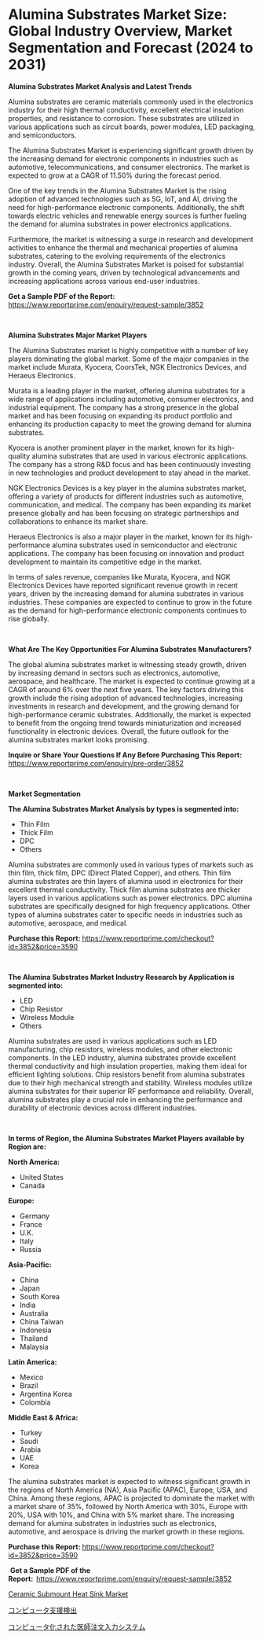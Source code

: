 <p><h1>Alumina Substrates Market Size: Global Industry Overview, Market Segmentation and Forecast (2024 to 2031)</h1></p><p><strong>Alumina Substrates Market Analysis and Latest Trends</strong></p>
<p><p>Alumina substrates are ceramic materials commonly used in the electronics industry for their high thermal conductivity, excellent electrical insulation properties, and resistance to corrosion. These substrates are utilized in various applications such as circuit boards, power modules, LED packaging, and semiconductors.</p><p>The Alumina Substrates Market is experiencing significant growth driven by the increasing demand for electronic components in industries such as automotive, telecommunications, and consumer electronics. The market is expected to grow at a CAGR of 11.50% during the forecast period.</p><p>One of the key trends in the Alumina Substrates Market is the rising adoption of advanced technologies such as 5G, IoT, and AI, driving the need for high-performance electronic components. Additionally, the shift towards electric vehicles and renewable energy sources is further fueling the demand for alumina substrates in power electronics applications.</p><p>Furthermore, the market is witnessing a surge in research and development activities to enhance the thermal and mechanical properties of alumina substrates, catering to the evolving requirements of the electronics industry. Overall, the Alumina Substrates Market is poised for substantial growth in the coming years, driven by technological advancements and increasing applications across various end-user industries.</p></p>
<p><strong>Get a Sample PDF of the Report:&nbsp;</strong> <a href="https://www.reportprime.com/enquiry/request-sample/3852">https://www.reportprime.com/enquiry/request-sample/3852</a></p>
<p>&nbsp;</p>
<p><strong>Alumina Substrates Major Market Players</strong></p>
<p><p>The Alumina Substrates market is highly competitive with a number of key players dominating the global market. Some of the major companies in the market include Murata, Kyocera, CoorsTek, NGK Electronics Devices, and Heraeus Electronics.</p><p>Murata is a leading player in the market, offering alumina substrates for a wide range of applications including automotive, consumer electronics, and industrial equipment. The company has a strong presence in the global market and has been focusing on expanding its product portfolio and enhancing its production capacity to meet the growing demand for alumina substrates.</p><p>Kyocera is another prominent player in the market, known for its high-quality alumina substrates that are used in various electronic applications. The company has a strong R&D focus and has been continuously investing in new technologies and product development to stay ahead in the market.</p><p>NGK Electronics Devices is a key player in the alumina substrates market, offering a variety of products for different industries such as automotive, communication, and medical. The company has been expanding its market presence globally and has been focusing on strategic partnerships and collaborations to enhance its market share.</p><p>Heraeus Electronics is also a major player in the market, known for its high-performance alumina substrates used in semiconductor and electronic applications. The company has been focusing on innovation and product development to maintain its competitive edge in the market.</p><p>In terms of sales revenue, companies like Murata, Kyocera, and NGK Electronics Devices have reported significant revenue growth in recent years, driven by the increasing demand for alumina substrates in various industries. These companies are expected to continue to grow in the future as the demand for high-performance electronic components continues to rise globally.</p></p>
<p>&nbsp;</p>
<p><strong>What Are The Key Opportunities For Alumina Substrates Manufacturers?</strong></p>
<p><p>The global alumina substrates market is witnessing steady growth, driven by increasing demand in sectors such as electronics, automotive, aerospace, and healthcare. The market is expected to continue growing at a CAGR of around 6% over the next five years. The key factors driving this growth include the rising adoption of advanced technologies, increasing investments in research and development, and the growing demand for high-performance ceramic substrates. Additionally, the market is expected to benefit from the ongoing trend towards miniaturization and increased functionality in electronic devices. Overall, the future outlook for the alumina substrates market looks promising.</p></p>
<p><strong>Inquire or Share Your Questions If Any Before Purchasing This Report:</strong> <a href="https://www.reportprime.com/enquiry/pre-order/3852">https://www.reportprime.com/enquiry/pre-order/3852</a></p>
<p>&nbsp;</p>
<p><strong>Market Segmentation</strong></p>
<p><strong>The Alumina Substrates Market Analysis by types is segmented into:</strong></p>
<p><ul><li>Thin Film</li><li>Thick Film</li><li>DPC</li><li>Others</li></ul></p>
<p><p>Alumina substrates are commonly used in various types of markets such as thin film, thick film, DPC (Direct Plated Copper), and others. Thin film alumina substrates are thin layers of alumina used in electronics for their excellent thermal conductivity. Thick film alumina substrates are thicker layers used in various applications such as power electronics. DPC alumina substrates are specifically designed for high frequency applications. Other types of alumina substrates cater to specific needs in industries such as automotive, aerospace, and medical.</p></p>
<p><strong>Purchase this Report:&nbsp;</strong><a href="https://www.reportprime.com/checkout?id=3852&price=3590">https://www.reportprime.com/checkout?id=3852&price=3590</a></p>
<p>&nbsp;</p>
<p><strong>The Alumina Substrates Market Industry Research by Application is segmented into:</strong></p>
<p><ul><li>LED</li><li>Chip Resistor</li><li>Wireless Module</li><li>Others</li></ul></p>
<p><p>Alumina substrates are used in various applications such as LED manufacturing, chip resistors, wireless modules, and other electronic components. In the LED industry, alumina substrates provide excellent thermal conductivity and high insulation properties, making them ideal for efficient lighting solutions. Chip resistors benefit from alumina substrates due to their high mechanical strength and stability. Wireless modules utilize alumina substrates for their superior RF performance and reliability. Overall, alumina substrates play a crucial role in enhancing the performance and durability of electronic devices across different industries.</p></p>
<p>&nbsp;</p>
<p><strong>In terms of Region, the Alumina Substrates Market Players available by Region are:</strong></p>
<p>
    <p> <strong> North America: </strong>
        <ul>
            <li>United States</li>
            <li>Canada</li>
        </ul>
        </p> 
    <p> <strong> Europe: </strong>
        <ul>
            <li>Germany</li>
            <li>France</li>
            <li>U.K.</li>
            <li>Italy</li>
            <li>Russia</li>
        </ul>
        </p> 
    <p> <strong> Asia-Pacific: </strong>
        <ul>
            <li>China</li>
            <li>Japan</li>
            <li>South Korea</li>
            <li>India</li>
            <li>Australia</li>
            <li>China Taiwan</li>
            <li>Indonesia</li>
            <li>Thailand</li>
            <li>Malaysia</li>
        </ul>
        </p> 
    <p> <strong> Latin America: </strong>
        <ul>
            <li>Mexico</li>
            <li>Brazil</li>
            <li>Argentina Korea</li>
            <li>Colombia</li>
        </ul>
        </p> 
    <p> <strong> Middle East & Africa: </strong>
        <ul>
            <li>Turkey</li>
            <li>Saudi</li>
            <li>Arabia</li>
            <li>UAE</li>
            <li>Korea</li>
        </ul>
    </p>
    </p>
<p><p>The alumina substrates market is expected to witness significant growth in the regions of North America (NA), Asia Pacific (APAC), Europe, USA, and China. Among these regions, APAC is projected to dominate the market with a market share of 35%, followed by North America with 30%, Europe with 20%, USA with 10%, and China with 5% market share. The increasing demand for alumina substrates in industries such as electronics, automotive, and aerospace is driving the market growth in these regions.</p></p>
<p><strong>Purchase this Report: </strong><a href="https://www.reportprime.com/checkout?id=3852&price=3590">https://www.reportprime.com/checkout?id=3852&price=3590</a></p>
<p>&nbsp;<strong>Get a Sample PDF of the Report:&nbsp;&nbsp;</strong><a href="https://www.reportprime.com/enquiry/request-sample/3852">https://www.reportprime.com/enquiry/request-sample/3852</a></p>
<p><strong></strong></p>
<p><p><a href="https://github.com/mbisetmhermsr/Market-Research-Report-List-1/blob/main/ceramic-submount-heat-sink-market.md">Ceramic Submount Heat Sink Market</a></p><p><a href="https://github.com/laurenreichert/Market-Research-Report-List-1/blob/main/252580714736.md">コンピュータ支援検出</a></p><p><a href="https://github.com/RodHoppe07/Market-Research-Report-List-1/blob/main/100809014737.md">コンピュータ化された医師注文入力システム</a></p></p>
